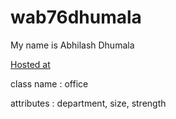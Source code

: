 # wab76dhumala

My name is Abhilash Dhumala

[Hosted at](https://db76dhumala.herokuapp.com/)

class name : office

attributes : department, size, strength